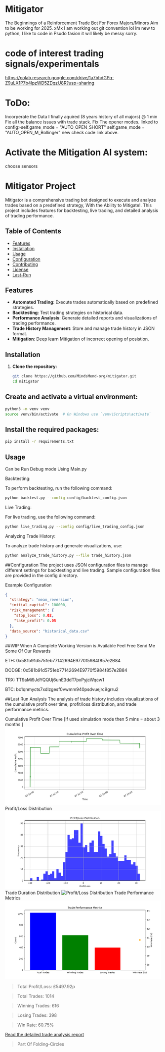 # Mitigator
The Beginnings of a Reinforcement Trade Bot For Forex Majors/Minors Aim to be working for 2025. xMx
I am working out git convention lol
Im new to python, I like to code in Psudo fasion it will likely be messy sorry.

# code of interest trading signals/experimentals
https://colab.research.google.com/drive/1a7bhdGPq-Z9uLX1P7b4lpzWD5ZDqzU8R?usp=sharing

# ToDo:
Incorperate the Data I finally aquired (8 years history of all majors) @ 1 min
Fix all the balance issues with trade stack.
Fix The opener modes. linked to config>self.game_mode = "AUTO_OPEN_SHORT"  self.game_mode = "AUTO_OPEN_M_Bollinger" new  check code link above.

# Activate the Mitigation AI system:
choose sensors


# Mitigator Project

Mitigator is a comprehensive trading bot designed to execute and analyze trades based on a predefined strategy, With the Ability to Mitigate!. This project includes features for backtesting, live trading, and detailed analysis of trading performance.

## Table of Contents

- [Features](#features)
- [Installation](#installation)
- [Usage](#usage)
- [Configuration](#configuration)
- [Contributing](#contributing)
- [License](#license)
- [Last-Run](#lastrun)

## Features

- **Automated Trading**: Execute trades automatically based on predefined strategies.
- **Backtesting**: Test trading strategies on historical data.
- **Performance Analysis**: Generate detailed reports and visualizations of trading performance.
- **Trade History Management**: Store and manage trade history in JSON format.
- **Mitigation**: Deep learn Mitigation of incorrect opening of posistion.

## Installation

1. **Clone the repository:**

   ```bash
   git clone https://github.com/MindsMend-org/mitigator.git
   cd mitigator


## Create and activate a virtual environment:
```bash
python3 -m venv venv
source venv/bin/activate  # On Windows use `venv\Scripts\activate`
```
## Install the required packages:
```bash
pip install -r requirements.txt
```

## Usage
Can be Run Debug mode Using Main.py

Backtesting:

To perform backtesting, run the following command:
```bash
python backtest.py --config config/backtest_config.json
```

Live Trading:

For live trading, use the following command:
```bash
python live_trading.py --config config/live_trading_config.json
```

Analyzing Trade History:

To analyze trade history and generate visualizations, use:
```bash
python analyze_trade_history.py --file trade_history.json
```


##Configuration
The project uses JSON configuration files to manage different settings for backtesting and live trading. Sample configuration files are provided in the config directory.

Example Configuration
```json
{
  "strategy": "mean_reversion",
  "initial_capital": 100000,
  "risk_management": {
    "stop_loss": 0.02,
    "take_profit": 0.05
  },
  "data_source": "historical_data.csv"
}
```

##WIP When A Complete Working Version is Available Feel Free Send Me Some Of Our Rewards

ETH:
0x581b91d5751eb77142694E9770f5984f857e2B84


DODGE:
0x581b91d5751eb77142694E9770f5984f857e2B84



TRX:
TT9aMi9JdYQQUj6unE3ddT7pxPyjcWqcw1



BTC:
bc1qnmycts7xdlzgesf0vwmm940psdvuejrc9grru2


##Last Run
Analysis
The analysis of trade history includes visualizations of the cumulative profit over time, profit/loss distribution, and trade performance metrics.

Cumulative Profit Over Time [if used simulation mode then 5 mins = about 3 months ]
<picture>
  <source media="(prefers-color-scheme: dark)" srcset="https://github.com/MindsMend-org/Mitigator/blob/main/analysis/cumulative_profit_over_time.png?raw=true">
  <source media="(prefers-color-scheme: light)" srcset="https://github.com/MindsMend-org/Mitigator/blob/main/analysis/cumulative_profit_over_time.png?raw=true">
  <img alt="Cumulative Profit Over Time" src="https://github.com/MindsMend-org/Mitigator/blob/main/analysis/cumulative_profit_over_time.png?raw=true">
</picture>
Profit/Loss Distribution
<picture>
  <source media="(prefers-color-scheme: dark)" srcset="https://github.com/MindsMend-org/Mitigator/blob/main/analysis/profit_loss_distribution.png?raw=true">
  <source media="(prefers-color-scheme: light)" srcset="https://github.com/MindsMend-org/Mitigator/blob/main/analysis/profit_loss_distribution.png?raw=true">
  <img alt="Profit/Loss Distribution" src="https://github.com/MindsMend-org/Mitigator/blob/main/analysis/profit_loss_distribution.png?raw=true">
</picture>
Trade Duration Distribution
<picture>
  <source media="(prefers-color-scheme: dark)" srcset="https://github.com/MindsMend-org/Mitigator/blob/main/analysis/trade_duration_distribution.png?raw=true">
  <source media="(prefers-color-scheme: light)" srcset="https://github.com/MindsMend-org/Mitigator/blob/main/analysis/trade_duration_distribution.png?raw=true">
  <img alt="Profit/Loss Distribution" src="https://github.com/MindsMend-org/Mitigator/blob/main/analysis/trade_duration_distribution.pngg?raw=true">
</picture>
Trade Performance Metrics
<picture>
  <source media="(prefers-color-scheme: dark)" srcset="https://github.com/MindsMend-org/Mitigator/blob/main/analysis/Trade_performance_metrics.png?raw=true">
  <source media="(prefers-color-scheme: light)" srcset="https://github.com/MindsMend-org/Mitigator/blob/main/analysis/Trade_performance_metrics.png?raw=true">
  <img alt="Trade Performance Metrics" src="https://github.com/MindsMend-org/Mitigator/blob/main/analysis/Trade_performance_metrics.png?raw=true">
</picture>

> Total Profit/Loss: £5497.92p

> Total Trades: 1014

> Winning Trades: 616

> Losing Trades: 398

> Win Rate: 60.75%


[Read the detailed trade analysis report](./trade_analysis_report.html)



> Part Of Folding-Circles
